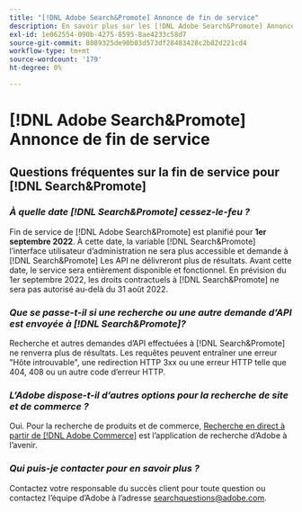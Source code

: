 ```yaml
---
title: "[!DNL Adobe Search&Promote] Annonce de fin de service"
description: En savoir plus sur les [!DNL Adobe Search&Promote] Annonce de fin de service.
exl-id: 1e062554-090b-4275-8595-8ae4233c58d7
source-git-commit: 8089325de90b03d573df28483428c2b82d221cd4
workflow-type: tm+mt
source-wordcount: '179'
ht-degree: 0%

---
```


# [!DNL Adobe Search&Promote] Annonce de fin de service

## Questions fréquentes sur la fin de service pour [!DNL Search&Promote]

### **_À quelle date [!DNL Search&Promote] cessez-le-feu ?_**

Fin de service de [!DNL Adobe Search&Promote] est planifié pour **1er septembre 2022**. À cette date, la variable [!DNL Search&Promote] l’interface utilisateur d’administration ne sera plus accessible et demande à [!DNL Search&Promote] Les API ne délivreront plus de résultats. Avant cette date, le service sera entièrement disponible et fonctionnel. En prévision du 1er septembre 2022, les droits contractuels à [!DNL Search&Promote] ne sera pas autorisé au-delà du 31 août 2022.

### **_Que se passe-t-il si une recherche ou une autre demande d’API est envoyée à [!DNL Search&Promote]?_**

Recherche et autres demandes d’API effectuées à [!DNL Search&Promote] ne renverra plus de résultats. Les requêtes peuvent entraîner une erreur &quot;Hôte introuvable&quot;, une redirection HTTP 3xx ou une erreur HTTP telle que 404, 408 ou un autre code d’erreur HTTP.

### **_L’Adobe dispose-t-il d’autres options pour la recherche de site et de commerce ?_**

Oui. Pour la recherche de produits et de commerce, [Recherche en direct à partir de [!DNL Adobe Commerce]](https://devdocs.magento.com/live-search/overview.html) est l’application de recherche d’Adobe à l’avenir.

<!-- ### **_Can Adobe recommend any frameworks or platforms that offer features similar to Search&Promote?_**

  Yes. If the Search&Promote feature is critical to your marketing strategy, consider the many open-source frameworks that exist to power search, including [Apache Solr](https://solr.apache.org/) and [Elastic Free and Open](https://www.elastic.co/about/free-and-open).  

  Also, both [AWS](https://aws.amazon.com/cloudsearch/) and [Microsoft&reg; Azure](https://azure.microsoft.com/en-us/services/search/) provide cloud-native search capabilities on their respective cloud platforms. You can integrate both options into Adobe Experience Manager Sites to power site search and more. -->

### **_Qui puis-je contacter pour en savoir plus ?_**

Contactez votre responsable du succès client pour toute question ou contactez l’équipe d’Adobe à l’adresse [searchquestions@adobe.com](mailto:searchquestions@adobe.com).
